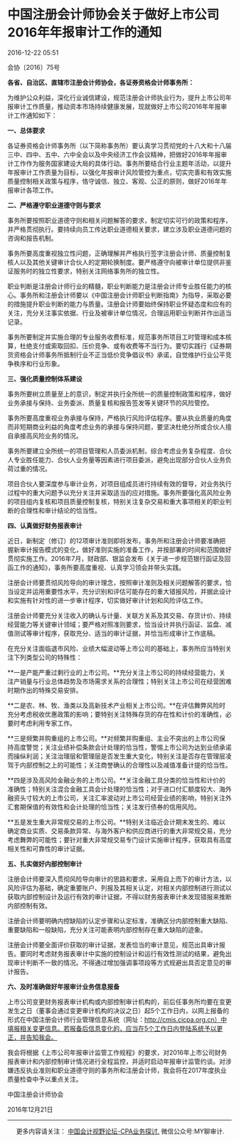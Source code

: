 ﻿中国注册会计师协会关于做好上市公司2016年年报审计工作的通知
===============================

2016-12-22 05:51

会协〔2016〕75号

**各省、自治区、直辖市注册会计师协会，各证券资格会计师事务所：**

为维护公众利益，深化行业诚信建设，规范注册会计师执业行为，提升上市公司年报审计工作质量，推动资本市场持续健康发展，现就做好上市公司2016年年报审计工作通知如下：

**一、总体要求**

各证券资格会计师事务所（以下简称事务所）要认真学习贯彻党的十八大和十八届三中、四中、五中、六中全会以及中央经济工作会议精神，把做好2016年年报审计工作作为服务国家建设大局的具体行动。事务所要结合行业主题年活动，以提升年报审计工作质量为目标，以强化年报审计风险管控为重点，切实完善和有效实施质量控制相关政策与程序，恪守诚信、独立、客观、公正的原则，做好2016年年报审计各项工作。

**二、严格遵守职业道德守则与要求**

事务所要按照职业道德守则和相关问题解答的要求，制定切实可行的政策和程序，并严格贯彻执行。要持续向员工传达职业道德相关要求，建立涉及职业道德问题的咨询和报告机制。

事务所要高度重视独立性问题，正确理解并严格执行签字注册会计师、质量控制复核人以及其他关键审计合伙人的定期轮换制度。要严格遵守向被审计单位提供非鉴证服务时的独立性要求，特别关注网络事务所的独立性。

职业判断是注册会计师行业的精髓，职业判断能力是注册会计师专业胜任能力的核心。事务所和注册会计师要以《中国注册会计师职业判断指南》为指导，采取必要的措施提升职业判断的能力与质量。注册会计师要始终保持职业怀疑态度和应有的关注，充分关注事实依据、行业及被审计单位情况，合理运用职业判断并作出适当记录。

事务所要制定并实施合理的专业服务收费标准，规范事务所项目工时管理和成本核算，杜绝支付或索取回扣、压价竞争、或有收费等不当行为。要切实践行《证券期货资格会计师事务所抵制行业不正当低价竞争倡议书》承诺，自觉维护行业公平竞争秩序和行业形象。

**三、强化质量控制体系建设**

事务所要树立质量至上的意识，制定并执行全所统一的质量控制政策和程序，做好业务承接与保持、业务委派、质量复核和报告签发等关键环节的风险管控。

事务所要高度重视业务承接与保持，严格执行风险评估程序。要从执业质量的角度而非短期商业利益的角度考虑业务的承接与保持问题，要坚决杜绝分所或合伙人擅自承接高风险业务的情况。

事务所要建立全所统一的项目管理和人员委派机制，综合考虑业务复杂程度、合伙人专业胜任能力、合伙人业务量等因素进行项目委派，避免出现部分合伙人业务负荷过重的情况。

项目合伙人要深度参与审计业务，对项目组成员进行持续有效的督导，对业务执行过程中的重大问题予以充分关注并采取适当的应对措施。事务所要强化高风险业务的项目组内复核和项目质量控制复核，特别关注复杂交易和重大事项相关的职业判断的合理性和审计结论的恰当性。

**四、认真做好财务报表审计**

近日，新制定（修订）的12项审计准则即将发布，事务所和注册会计师要准确把握新审计报告模式的变化，做好准则实施的准备工作，并按部署的时间和范围做好贯彻实施工作。2016年7月，财政部、银监会发布《关于进一步规范银行函证及回函工作的通知》，事务所要高度重视、认真学习领会并带头实践。

注册会计师要贯彻风险导向的审计理念，按照审计准则及相关问题解答的要求，恰当设定并运用重要性水平，充分识别和评估可能存在的重大错报风险，并据此设计和实施有针对性的进一步审计程序，切实做好审计计划和风险评估工作。

注册会计师要充分关注收入的确认与计量、关联方关系及其交易、存货计价、持续经营能力等关键审计领域；要严格对照准则要求，恰当设计并执行函证、监盘、减值测试等审计程序，获取充分、适当的审计证据，并恰当形成审计工作底稿。

在充分关注面临退市风险、业绩大幅波动等上市公司的基础上，事务所应当特别关注下列类型公司的特殊性：

**一是产能严重过剩行业的上市公司。**充分关注上市公司的持续经营能力，关注产销量与行业总体趋势及市场需求关系的合理性；特别关注上市公司在经营困难时期作出的特殊交易安排。

**二是农、林、牧、渔类以及高新技术产业相关上市公司。**在评估舞弊风险时充分考虑税收优惠政策的影响；要特别关注特殊存货的存在性和计价的准确性，必要时考虑利用专家工作。

**三是频繁并购重组的上市公司。**对频繁并购重组、主业不突出的上市公司保持高度警觉；关注业绩补偿条款会计处理的恰当性，警惕上市公司为达到业绩承诺而操纵利润；关注治理层和管理层是否发生重大变化，特别关注是否存在管理层凌驾于内部控制之上的可能性；关注商誉确认的合理性以及减值准备计提的恰当性。

**四是涉及高风险金融业务的上市公司。**关注金融工具分类的恰当性和计价的准确性；特别关注混合金融工具会计处理的恰当性；对于进口付汇额度较大、海外融资头寸较大的上市公司，关注汇率波动对上市公司经营业绩的影响，特别关注外汇套期保值的有效性和会计处理的恰当性；关注发行债券的信用风险。

**五是发生重大非常规交易的上市公司。**特别关注临近会计期末发生的、难以确定商业实质、交易条款异常、与海外客户和供应商进行的重大非常规交易，充分考虑舞弊的可能性；要针对重大非常规交易专门设计实施审计程序，获取具有高度相关性和可靠性的审计证据。

**五、扎实做好内部控制审计**

注册会计师要深入贯彻风险导向审计的思路和要求，采用自上而下的审计方法，以风险评估为基础，确定重要账户、列报及其相关认定，对相关内部控制进行测试以获取内部控制设计及运行有效的审计证据，不得以财务报表审计未发现错报来推断内部控制有效。

注册会计师要明确内控缺陷的认定步骤和认定标准，准确区分内部控制重大缺陷、重要缺陷和一般缺陷，充分关注可能表明内部控制存在重大缺陷的迹象。

注册会计师要全面评价获取的审计证据，发表恰当的审计意见，规范出具审计报告。要同时考虑财务报表审计中实施的控制设计和运行有效性测试的结果，避免出现审计判断不一致的情况。不得通过增加强调事项段等方式规避出具否定意见的审计报告。

**六、及时准确做好年报审计业务信息报备**

上市公司变更财务报表审计机构或内部控制审计机构的，前后任事务所均要在变更发生之日（董事会通过变更审计机构的决议之日）起5个工作日内，以网上报备的形式在中国注册会计师行业管理信息系统（网址：http://cmis.cicpa.org.cn）中填报相关变更信息。若报备后信息变化的，应当在5个工作日内登陆系统予以更正，并告知我会。

我会将根据《上市公司年报审计监管工作规程》的要求，对2016年上市公司财务报表审计和内部控制审计情况进行全程监控，并适时启动年报审计监管约谈。对涉嫌违反执业准则和职业道德守则的事务所和注册会计师，我会将在2017年度执业质量检查中予以重点关注。

中国注册会计师协会

2016年12月21日

* * *

     更多内容请关注： [中国会计视野论坛-CPA业务探讨.](https://bbs.esnai.com/thread-5354530-1-3.html) 微信公众号:MY聊审计.